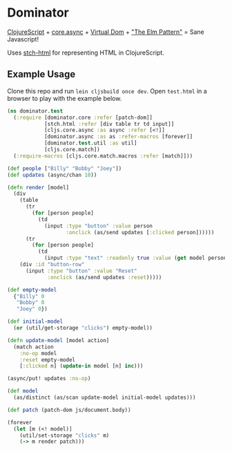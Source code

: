 # Dominator

[ClojureScript](https://github.com/clojure/clojurescript) + [core.async](https://github.com/clojure/core.async) + [Virtual Dom](https://github.com/Matt-Esch/virtual-dom) + ["The Elm Pattern"](http://elm-lang.org/) = Sane Javascript!

Uses [stch-html](https://github.com/stch-library/html) for representing HTML in ClojureScript.

## Example Usage

Clone this repo and run `lein cljsbuild once dev`. Open `test.html` in a browser to play with the example below.

```clojure
(ns dominator.test
  (:require [dominator.core :refer [patch-dom]]
            [stch.html :refer [div table tr td input]]
            [cljs.core.async :as async :refer [<!]]
            [dominator.async :as as :refer-macros [forever]]
            [dominator.test.util :as util]
            [cljs.core.match])
  (:require-macros [cljs.core.match.macros :refer [match]]))

(def people ["Billy" "Bobby" "Joey"])
(def updates (async/chan 10))

(defn render [model]
  (div
    (table
      (tr
        (for [person people]
          (td
            (input :type "button" :value person
                   :onclick (as/send updates [:clicked person])))))
      (tr
        (for [person people]
          (td
            (input :type "text" :readonly true :value (get model person))))))
    (div :id "button-row"
      (input :type "button" :value "Reset"
             :onclick (as/send updates :reset)))))

(def empty-model
  {"Billy" 0
   "Bobby" 0
   "Joey" 0})

(def initial-model
  (or (util/get-storage "clicks") empty-model))

(defn update-model [model action]
  (match action
    :no-op model
    :reset empty-model
    [:clicked n] (update-in model [n] inc)))

(async/put! updates :no-op)

(def model
  (as/distinct (as/scan update-model initial-model updates)))

(def patch (patch-dom js/document.body))

(forever
  (let [m (<! model)]
    (util/set-storage "clicks" m)
    (-> m render patch)))
```
